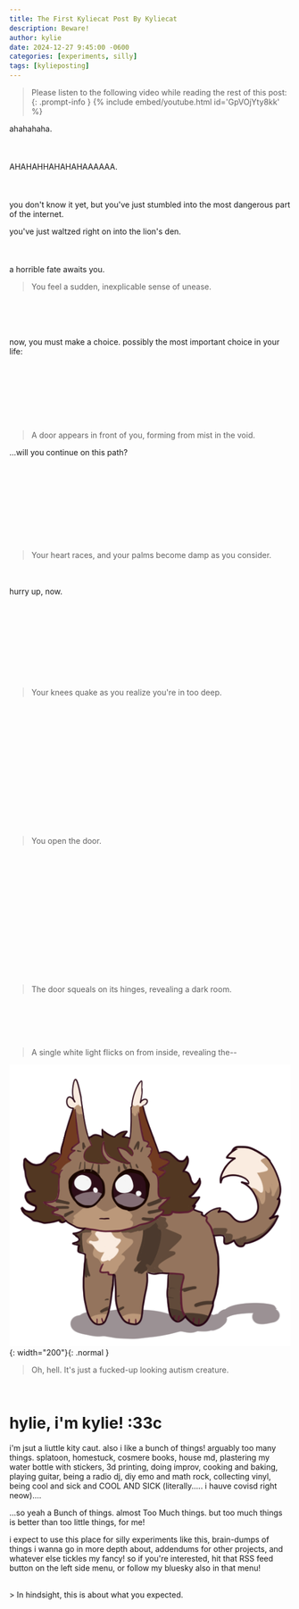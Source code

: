 ```yaml
---
title: The First Kyliecat Post By Kyliecat
description: Beware!
author: kylie
date: 2024-12-27 9:45:00 -0600
categories: [experiments, silly]
tags: [kylieposting]
---
```

<script src="https://cdn.jsdelivr.net/gh/ncase/nutshell/nutshell.js"></script>
<script>
Nutshell.setOptions({
    startOnLoad: true, // Start Nutshell on load? (default: true)
    lang: 'en', // Language (default: 'en', which is English)
    dontEmbedHeadings: true, // If 'true', removes the "embed this as a nutshell" option on headings
});
</script> <!-- enables Nutshell by Nicky Case -->

> Please listen to the following video while reading the rest of this post:
{: .prompt-info }
{% include embed/youtube.html id='GpVOjYty8kk' %}

ahahahaha.
<br><br><br><br>
AHAHAHHAHAHAHAAAAAA.
<br><br><br><br>
you don't know it yet, but you've just stumbled into the most dangerous part of the internet.

you've just waltzed right on into the lion's den.
<br><br><br><br>
a horrible fate awaits you.

> You feel a sudden, inexplicable sense of unease.

<br><br><br><br>
now, you must make a choice. possibly the most important choice in your life:
<br><br><br><br><br><br><br><br>
> A door appears in front of you, forming from mist in the void.

...will you continue on this path?
<br><br><br><br><br><br><br><br><br><br>

> Your heart races, and your palms become damp as you consider.

<br><br>
hurry up, now.

<br><br><br><br><br><br><br><br>

> Your knees quake as you realize you're in too deep.

<br><br><br><br><br><br><br><br><br><br><br><br><br>

> You open the door.

<br><br><br><br><br><br><br><br><br><br><br><br><br>
> The door squeals on its hinges, revealing a dark room.

<br><br><br><br>

> A single white light flicks on from inside, revealing the-- 



![Desktop View](/assets/img/posts/kyklie.png){: width="200"}{: .normal }

> Oh, hell. It's just a fucked-up looking autism creature.

<br>

# hylie, i'm kylie! :33c
<p>
  i'm jsut a liuttle kity caut. also i like a bunch of things! arguably too many things. splatoon, homestuck, cosmere books, house md, plastering my water bottle with stickers, 3d printing, doing improv, cooking and baking, playing guitar, being a radio dj, diy emo and math rock, collecting vinyl, being cool and sick and COOL AND SICK (literally..... i hauve covisd right neow)....
</p>
<p>
  ...so yeah a Bunch of things. almost Too Much things. but too much things is better than too little things, for me! 
</p>
<p>
  i expect to use this place for silly experiments like this, brain-dumps of things i wanna go in more depth about, addendums for other projects, and whatever else tickles my fancy! so if you're interested, hit that RSS feed button on the left side menu, or follow my bluesky also in that menu!
</p>

<br>
> In hindsight, this is about what you expected.


<script src="https://giscus.app/client.js"
  data-repo="goombasinastack/blog"
  data-repo-id="R_kgDONjFSxg"
  data-category="Announcements"
  data-category-id="DIC_kwDONjFSxs4CmE2W"
  data-mapping="pathname"
  data-strict="1"
  data-reactions-enabled="1"
  data-emit-metadata="0"
  data-input-position="top"
  data-theme="preferred_color_scheme"
  data-lang="en"
  data-loading="lazy"
  crossorigin="anonymous"
  async>
</script>

